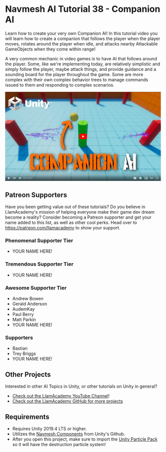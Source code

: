 # Navmesh AI Tutorial 38 - Companion AI

Learn how to create your very own Companion AI! In this tutorial video you will learn how to create a companion that follows the player when the player moves, rotates around the player when idle, and attacks nearby Attackable GameObjects when they come within range!

A very common mechanic in video games is to have AI that follows around the player. Some, like we're implementing today, are relatively simplistic and simply follow the player, maybe attack things, and provide guidance and a sounding board for the player throughout the game. Some are more complex with their own complex behavior trees to manage commands issued to them and responding to complex scenarios. 

[![Youtube Tutorial](./Video%20Screenshot.png)](https://youtu.be/FMNoiqBAf_w)

## Patreon Supporters
Have you been getting value out of these tutorials? Do you believe in LlamAcademy's mission of helping everyone make their game dev dream become a reality? Consider becoming a Patreon supporter and get your name added to this list, as well as other cool perks.
Head over to https://patreon.com/llamacademy to show your support.

### Phenomenal Supporter Tier
* YOUR NAME HERE!

### Tremendous Supporter Tier
* YOUR NAME HERE!

### Awesome Supporter Tier
* Andrew Bowen
* Gerald Anderson
* AudemKay
* Paul Berry
* Matt Parkin
* YOUR NAME HERE!

### Supporters
* Bastian
* Trey Briggs
* YOUR NAME HERE!

## Other Projects
Interested in other AI Topics in Unity, or other tutorials on Unity in general? 

* [Check out the LlamAcademy YouTube Channel](https://youtube.com/c/LlamAcademy)!
* [Check out the LlamAcademy GitHub for more projects](https://github.com/llamacademy)

## Requirements
* Requires Unity 2019.4 LTS or higher. 
* Utilizes the [Navmesh Components](https://github.com/Unity-Technologies/NavMeshComponents) from Unity's Github.
* After you open this project, make sure to import the [Unity Particle Pack](https://assetstore.unity.com/packages/essentials/tutorial-projects/unity-particle-pack-127325) so it will have the destruction particle system!
